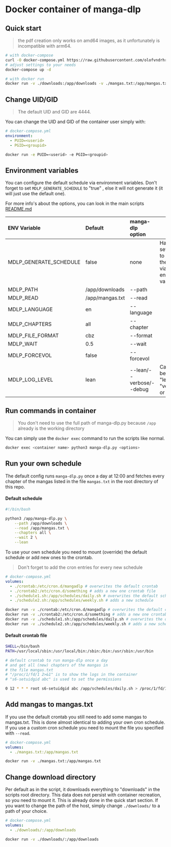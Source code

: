 # Docker container of manga-dlp

## Quick start

> the pdf creation only works on amd64 images, as it unfortunately is incompatible with arm64.

```sh
# with docker-compose
curl -O docker-compose.yml https://raw.githubusercontent.com/olofvndrhr/manga-dlp/master/docker/docker-compose.yml
# adjust settings to your needs
docker-compose up -d

# with docker run
docker run -v ./downloads:/app/downloads -v ./mangas.txt:/app/mangas.txt olofvndrhr/manga-dlp
```

## Change UID/GID

> The default UID and GID are 4444.

You can change the UID and GID of the container user simply with:

```yml
# docker-compose.yml
environment:
  - PUID=<userid>
  - PGID=<groupid>
```

```sh
docker run -e PUID=<userid> -e PGID=<groupid>
```

## Environment variables

You can configure the default schedule via environment variables. Don't forget to set `MDLP_GENERATE_SCHEDULE` to "true"
, else
it will not generate it (it will just use the default one).

For more info's about the options, you can look in the main scripts [README.md](../)

| ENV Variable           | Default         | manga-dlp option         | Info                                                                     |
|:-----------------------|:----------------|:-------------------------|--------------------------------------------------------------------------|
| MDLP_GENERATE_SCHEDULE | false           | none                     | Has to be set to "true" to generate the config via environment variables |
| MDLP_PATH              | /app/downloads  | --path                   |                                                                          |
| MDLP_READ              | /app/mangas.txt | --read                   |                                                                          |
| MDLP_LANGUAGE          | en              | --language               |                                                                          |
| MDLP_CHAPTERS          | all             | --chapter                |                                                                          |
| MDLP_FILE_FORMAT       | cbz             | --format                 |                                                                          |
| MDLP_WAIT              | 0.5             | --wait                   |                                                                          |
| MDLP_FORCEVOL          | false           | --forcevol               |                                                                          |
| MDLP_LOG_LEVEL         | lean            | --lean/--verbose/--debug | Can either be set to: "lean", "verbose" or "debug"                       |

## Run commands in container

> You don't need to use the full path of manga-dlp.py because `/app` already is the working directory

You can simply use the `docker exec` command to run the scripts like normal.

```sh
docker exec <container name> python3 manga-dlp.py <options>
```

## Run your own schedule

The default config runs `manga-dlp.py` once a day at 12:00 and fetches every chapter of the mangas listed in the file
`mangas.txt` in the root directory of this repo.

#### Default schedule

```sh
#!/bin/bash

python3 /app/manga-dlp.py \
    --path /app/downloads \
    --read /app/mangas.txt \
    --chapters all \
    --wait 2 \
    --lean
```

To use your own schedule you need to mount (override) the default schedule or add new ones to the crontab.

> Don't forget to add the cron entries for every new schedule

```yml
# docker-compose.yml
volumes:
  - ./crontab:/etc/cron.d/mangadlp # overwrites the default crontab
  - ./crontab2:/etc/cron.d/something # adds a new one crontab file
  - ./schedule1.sh:/app/schedules/daily.sh # overwrites the default schedule
  - ./schedule2.sh:/app/schedules/weekly.sh # adds a new schedule
```

```sh
docker run -v ./crontab:/etc/cron.d/mangadlp # overwrites the default crontab
docker run -v ./crontab2:/etc/cron.d/something # adds a new one crontab file
docker run -v ./schedule1.sh:/app/schedules/daily.sh # overwrites the default schedule
docker run -v ./schedule2.sh:/app/schedules/weekly.sh # adds a new schedule
```

#### Default crontab file

```sh
SHELL=/bin/bash
PATH=/usr/local/sbin:/usr/local/bin:/sbin:/bin:/usr/sbin:/usr/bin

# default crontab to run manga-dlp once a day
# and get all (new) chapters of the mangas in
# the file mangas.txt
# "/proc/1/fd/1 2>&1" is to show the logs in the container
# "s6-setuidgid abc" is used to set the permissions

0 12 * * * root s6-setuidgid abc /app/schedules/daily.sh > /proc/1/fd/1 2>&1
```

## Add mangas to mangas.txt

If you use the default crontab you still need to add some mangas to mangas.txt. This is done almost identical to adding
your own cron schedule. If you use a custom cron schedule you need to mount the file you specified with `--read`.

```yml
# docker-compose.yml
volumes:
  - ./mangas.txt:/app/mangas.txt
```

```sh
docker run -v ./mangas.txt:/app/mangas.txt
```

## Change download directory

Per default as in the script, it downloads everything to "downloads" in the scripts root directory. This data does not
persist with container recreation, so you need to mount it. This is already done in the quick start section. If you want
to change the path of the host, simply change `./downloads/` to a path of your choice.

```yml
# docker-compose.yml
volumes:
  - ./downloads/:/app/downloads
```

```sh
docker run -v ./downloads/:/app/downloads
```

